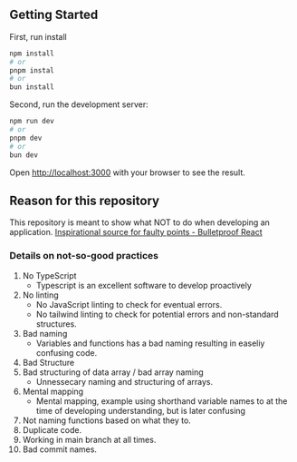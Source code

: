 ## Getting Started

First, run install

```bash
npm install
# or
pnpm instal
# or
bun install
```

Second, run the development server:

```bash
npm run dev
# or
pnpm dev
# or
bun dev
```

Open [http://localhost:3000](http://localhost:3000) with your browser to see the result.

## Reason for this repository

This repository is meant to show what NOT to do when developing an application.
[Inspirational source for faulty points - Bulletproof React](https://github.com/alan2207/bulletproof-react?tab=readme-ov-file)

### Details on not-so-good practices

1. No TypeScript
   - Typescript is an excellent software to develop proactively
2. No linting
   - No JavaScript linting to check for eventual errors.
   - No tailwind linting to check for potential errors and non-standard structures.
3. Bad naming
   - Variables and functions has a bad naming resulting in easeliy confusing code.
4. Bad Structure
5. Bad structuring of data array / bad array naming
   - Unnessecary naming and structuring of arrays.
6. Mental mapping
   - Mental mapping, example using shorthand variable names to at the time of developing understanding, but is later confusing
7. Not naming functions based on what they to.
8. Duplicate code.
9. Working in main branch at all times.
10. Bad commit names.
